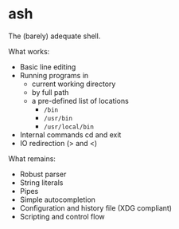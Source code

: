 ash
===
The (barely) adequate shell.

What works:
- Basic line editing
- Running programs in
    - current working directory
    - by full path
    - a pre-defined list of locations
        - `/bin`
        - `/usr/bin`
        - `/usr/local/bin`
- Internal commands cd and exit
- IO redirection (> and <)


What remains:
- Robust parser
- String literals
- Pipes
- Simple autocompletion
- Configuration and history file (XDG compliant)
- Scripting and control flow
